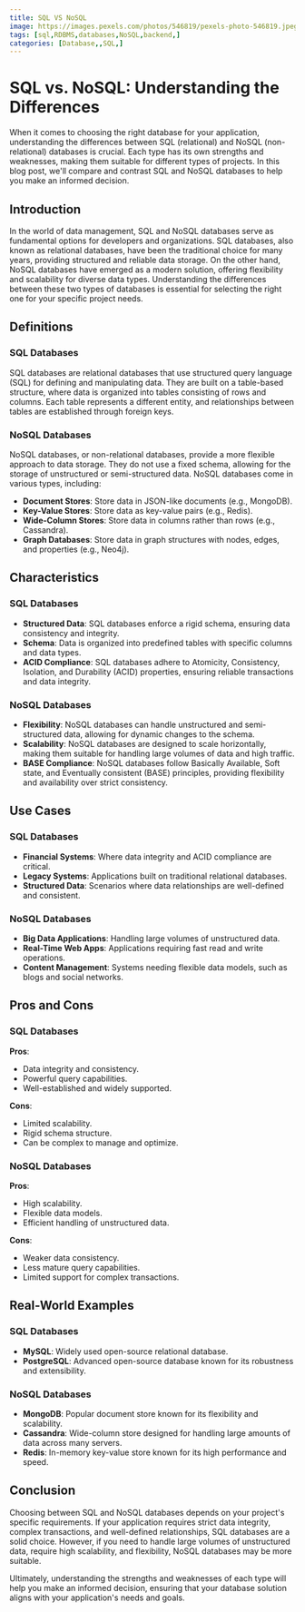 ```yaml
---
title: SQL VS NoSQL
image: https://images.pexels.com/photos/546819/pexels-photo-546819.jpeg?auto=compress&cs=tinysrgb&w=1260&h=750&dpr=1
tags: [sql,RDBMS,databases,NoSQL,backend,]
categories: [Database,,SQL,]
---
```


# SQL vs. NoSQL: Understanding the Differences

When it comes to choosing the right database for your application, understanding the differences between SQL (relational) and NoSQL (non-relational) databases is crucial. Each type has its own strengths and weaknesses, making them suitable for different types of projects. In this blog post, we'll compare and contrast SQL and NoSQL databases to help you make an informed decision.

## Introduction

In the world of data management, SQL and NoSQL databases serve as fundamental options for developers and organizations. SQL databases, also known as relational databases, have been the traditional choice for many years, providing structured and reliable data storage. On the other hand, NoSQL databases have emerged as a modern solution, offering flexibility and scalability for diverse data types. Understanding the differences between these two types of databases is essential for selecting the right one for your specific project needs.

## Definitions

### SQL Databases

SQL databases are relational databases that use structured query language (SQL) for defining and manipulating data. They are built on a table-based structure, where data is organized into tables consisting of rows and columns. Each table represents a different entity, and relationships between tables are established through foreign keys.

### NoSQL Databases

NoSQL databases, or non-relational databases, provide a more flexible approach to data storage. They do not use a fixed schema, allowing for the storage of unstructured or semi-structured data. NoSQL databases come in various types, including:

- **Document Stores**: Store data in JSON-like documents (e.g., MongoDB).
- **Key-Value Stores**: Store data as key-value pairs (e.g., Redis).
- **Wide-Column Stores**: Store data in columns rather than rows (e.g., Cassandra).
- **Graph Databases**: Store data in graph structures with nodes, edges, and properties (e.g., Neo4j).

## Characteristics

### SQL Databases

- **Structured Data**: SQL databases enforce a rigid schema, ensuring data consistency and integrity.
- **Schema**: Data is organized into predefined tables with specific columns and data types.
- **ACID Compliance**: SQL databases adhere to Atomicity, Consistency, Isolation, and Durability (ACID) properties, ensuring reliable transactions and data integrity.

### NoSQL Databases

- **Flexibility**: NoSQL databases can handle unstructured and semi-structured data, allowing for dynamic changes to the schema.
- **Scalability**: NoSQL databases are designed to scale horizontally, making them suitable for handling large volumes of data and high traffic.
- **BASE Compliance**: NoSQL databases follow Basically Available, Soft state, and Eventually consistent (BASE) principles, providing flexibility and availability over strict consistency.

## Use Cases

### SQL Databases

- **Financial Systems**: Where data integrity and ACID compliance are critical.
- **Legacy Systems**: Applications built on traditional relational databases.
- **Structured Data**: Scenarios where data relationships are well-defined and consistent.

### NoSQL Databases

- **Big Data Applications**: Handling large volumes of unstructured data.
- **Real-Time Web Apps**: Applications requiring fast read and write operations.
- **Content Management**: Systems needing flexible data models, such as blogs and social networks.

## Pros and Cons

### SQL Databases

**Pros**:
- Data integrity and consistency.
- Powerful query capabilities.
- Well-established and widely supported.

**Cons**:
- Limited scalability.
- Rigid schema structure.
- Can be complex to manage and optimize.

### NoSQL Databases

**Pros**:
- High scalability.
- Flexible data models.
- Efficient handling of unstructured data.

**Cons**:
- Weaker data consistency.
- Less mature query capabilities.
- Limited support for complex transactions.

## Real-World Examples

### SQL Databases

- **MySQL**: Widely used open-source relational database.
- **PostgreSQL**: Advanced open-source database known for its robustness and extensibility.

### NoSQL Databases

- **MongoDB**: Popular document store known for its flexibility and scalability.
- **Cassandra**: Wide-column store designed for handling large amounts of data across many servers.
- **Redis**: In-memory key-value store known for its high performance and speed.

## Conclusion

Choosing between SQL and NoSQL databases depends on your project's specific requirements. If your application requires strict data integrity, complex transactions, and well-defined relationships, SQL databases are a solid choice. However, if you need to handle large volumes of unstructured data, require high scalability, and flexibility, NoSQL databases may be more suitable.

Ultimately, understanding the strengths and weaknesses of each type will help you make an informed decision, ensuring that your database solution aligns with your application's needs and goals.